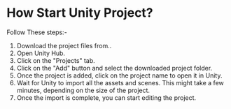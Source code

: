 # How Start Unity Project?

Follow These steps:-
1. Download the project files from..
2. Open Unity Hub.
3. Click on the "Projects" tab.
4. Click on the "Add" button and select the downloaded project folder.
5. Once the project is added, click on the project name to open it in Unity.
6. Wait for Unity to import all the assets and scenes. This might take a few minutes, depending on the size of the project.
7. Once the import is complete, you can start editing the project.